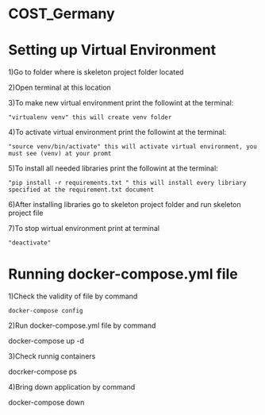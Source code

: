 # COST_Germany

# Setting up Virtual Environment

1)Go to folder where is skeleton project folder located

2)Open terminal at this location

3)To make new virtual environment print the followint at the terminal:
	
	"virtualenv venv" this will create venv folder

4)To activate virtual environment print the followint at the terminal:

	"source venv/bin/activate" this will activate virtual environment, you must see (venv) at your promt 

5)To install all needed libraries print the followint at the terminal:

	"pip install -r requirements.txt " this will install every libriary specified at the requirement.txt document

6)After installing libraries go to skeleton project folder and run skeleton project file

7)To stop wirtual environment print at terminal 

	"deactivate"


# Running docker-compose.yml file

1)Check the validity of file by command

    docker-compose config

2)Run docker-compose.yml file by command

   docker-compose up -d

3)Check runnig containers

   docrker-compose ps

4)Bring down application by command

   docker-compose down
